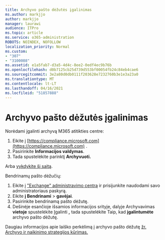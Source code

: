 ```yaml
---
title: Archyvo pašto dėžutės įgalinimas
ms.author: markjjo
author: markjjo
manager: laurawi
audience: ITPro
ms.topic: article
ms.service: o365-administration
ROBOTS: NOINDEX, NOFOLLOW
localization_priority: Normal
ms.custom:
- "307"
- "3100008"
ms.assetid: e1a5fab7-d3a5-4d4c-8ee2-0edf4ec9b76b
ms.openlocfilehash: d0b7125cb25d739d553bf00054fb24c84eb4cae6
ms.sourcegitcommit: 3e2a80d0db0111f203628e7232760b3e1e3a23a0
ms.translationtype: MT
ms.contentlocale: lt-LT
ms.lasthandoff: 04/16/2021
ms.locfileid: "51857888"
---
```

# <a name="enable-an-archive-mailbox"></a>Archyvo pašto dėžutės įgalinimas

Norėdami įgalinti archyvą M365 atitikties centre:

1. Eikite į [https://compliance.microsoft.com](https://compliance.microsoft.com) .
2. Pasirinkite **Informacijos valdymas**.
3. Tada spustelėkite parinktį **Archyvuoti.**

Arba [vykdykite šį saitą](https://sip.compliance.microsoft.com/informationgovernance?viewid=archive).  

Bendrinamų pašto dėžučių:

1. Eikite į ["Exchange" administravimo centrą](https://outlook.office365.com/ecp) ir prisijunkite naudodami savo administratoriaus paskyrą.
2. Eikite **į Bendrinami**  >  **gavėjai**.
3. Pasirinkite bendrinamą pašto dėžutę.
4. Dešinėje esančioje išsamios informacijos srityje, dalyje Archyvavimas **vietoje** spustelėkite Įgalinti **,** tada spustelėkite Taip, kad **įgalintumėte** archyvo pašto dėžutę.

Daugiau informacijos apie laiško perkėlimą į archyvo pašto dėžutę [žr. Archyvo ir naikinimo strategijos kūrimas.](https://docs.microsoft.com//office365/securitycompliance/set-up-an-archive-and-deletion-policy-for-mailboxes)
